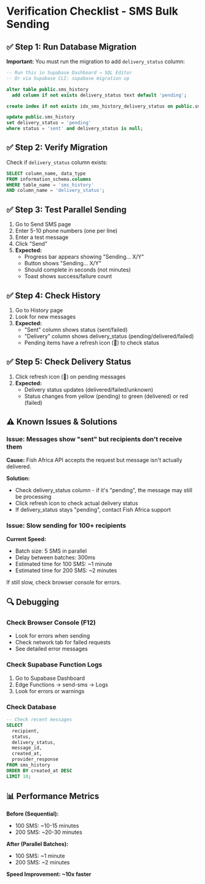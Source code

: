 # Verification Checklist - SMS Bulk Sending

## ✅ Step 1: Run Database Migration

**Important:** You must run the migration to add `delivery_status` column:

```sql
-- Run this in Supabase Dashboard → SQL Editor
-- Or via Supabase CLI: supabase migration up

alter table public.sms_history
  add column if not exists delivery_status text default 'pending';

create index if not exists idx_sms_history_delivery_status on public.sms_history(delivery_status);

update public.sms_history
set delivery_status = 'pending'
where status = 'sent' and delivery_status is null;
```

## ✅ Step 2: Verify Migration

Check if `delivery_status` column exists:
```sql
SELECT column_name, data_type 
FROM information_schema.columns 
WHERE table_name = 'sms_history' 
AND column_name = 'delivery_status';
```

## ✅ Step 3: Test Parallel Sending

1. Go to Send SMS page
2. Enter 5-10 phone numbers (one per line)
3. Enter a test message
4. Click "Send"
5. **Expected:**
   - Progress bar appears showing "Sending... X/Y"
   - Button shows "Sending... X/Y"
   - Should complete in seconds (not minutes)
   - Toast shows success/failure count

## ✅ Step 4: Check History

1. Go to History page
2. Look for new messages
3. **Expected:**
   - "Sent" column shows status (sent/failed)
   - "Delivery" column shows delivery_status (pending/delivered/failed)
   - Pending items have a refresh icon (🔄) to check status

## ✅ Step 5: Check Delivery Status

1. Click refresh icon (🔄) on pending messages
2. **Expected:**
   - Delivery status updates (delivered/failed/unknown)
   - Status changes from yellow (pending) to green (delivered) or red (failed)

## ⚠️ Known Issues & Solutions

### Issue: Messages show "sent" but recipients don't receive them

**Cause:** Fish Africa API accepts the request but message isn't actually delivered.

**Solution:**
- Check delivery_status column - if it's "pending", the message may still be processing
- Click refresh icon to check actual delivery status
- If delivery_status stays "pending", contact Fish Africa support

### Issue: Slow sending for 100+ recipients

**Current Speed:**
- Batch size: 5 SMS in parallel
- Delay between batches: 300ms
- Estimated time for 100 SMS: ~1 minute
- Estimated time for 200 SMS: ~2 minutes

If still slow, check browser console for errors.

## 🔍 Debugging

### Check Browser Console (F12)
- Look for errors when sending
- Check network tab for failed requests
- See detailed error messages

### Check Supabase Function Logs
1. Go to Supabase Dashboard
2. Edge Functions → send-sms → Logs
3. Look for errors or warnings

### Check Database
```sql
-- Check recent messages
SELECT 
  recipient, 
  status, 
  delivery_status, 
  message_id, 
  created_at,
  provider_response
FROM sms_history 
ORDER BY created_at DESC 
LIMIT 10;
```

## 📊 Performance Metrics

**Before (Sequential):**
- 100 SMS: ~10-15 minutes
- 200 SMS: ~20-30 minutes

**After (Parallel Batches):**
- 100 SMS: ~1 minute
- 200 SMS: ~2 minutes

**Speed Improvement: ~10x faster**


